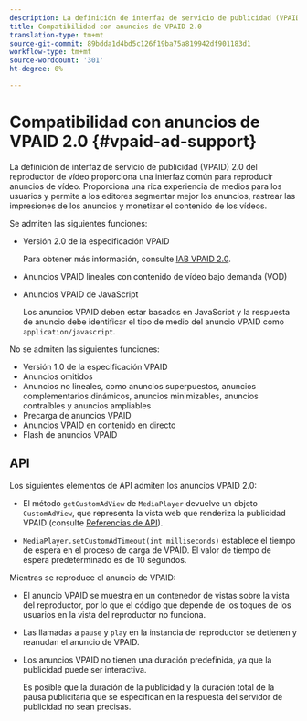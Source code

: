 ```yaml
---
description: La definición de interfaz de servicio de publicidad (VPAID) 2.0 del reproductor de vídeo proporciona una interfaz común para reproducir anuncios de vídeo. Proporciona una rica experiencia de medios para los usuarios y permite a los editores segmentar mejor los anuncios, rastrear las impresiones de los anuncios y monetizar el contenido de los vídeos.
title: Compatibilidad con anuncios de VPAID 2.0
translation-type: tm+mt
source-git-commit: 89bdda1d4bd5c126f19ba75a819942df901183d1
workflow-type: tm+mt
source-wordcount: '301'
ht-degree: 0%

---
```



# Compatibilidad con anuncios de VPAID 2.0 {#vpaid-ad-support}

La definición de interfaz de servicio de publicidad (VPAID) 2.0 del reproductor de vídeo proporciona una interfaz común para reproducir anuncios de vídeo. Proporciona una rica experiencia de medios para los usuarios y permite a los editores segmentar mejor los anuncios, rastrear las impresiones de los anuncios y monetizar el contenido de los vídeos.

Se admiten las siguientes funciones:

* Versión 2.0 de la especificación VPAID

   Para obtener más información, consulte [IAB VPAID 2.0](https://www.iab.com/wp-content/uploads/2015/06/VPAID_2_0_Final_04-10-2012.pdf).
* Anuncios VPAID lineales con contenido de vídeo bajo demanda (VOD)
* Anuncios VPAID de JavaScript

   Los anuncios VPAID deben estar basados en JavaScript y la respuesta de anuncio debe identificar el tipo de medio del anuncio VPAID como `application/javascript`.

No se admiten las siguientes funciones:

* Versión 1.0 de la especificación VPAID
* Anuncios omitidos
* Anuncios no lineales, como anuncios superpuestos, anuncios complementarios dinámicos, anuncios minimizables, anuncios contraíbles y anuncios ampliables
* Precarga de anuncios VPAID
* Anuncios VPAID en contenido en directo
* Flash de anuncios VPAID

## API

Los siguientes elementos de API admiten los anuncios VPAID 2.0:

* El método `getCustomAdView` de `MediaPlayer` devuelve un objeto `CustomAdView`, que representa la vista web que renderiza la publicidad VPAID (consulte [Referencias de API](https://help.adobe.com/en_US/primetime/api/psdk/javadoc/index.html)).

* `MediaPlayer.setCustomAdTimeout(int milliseconds)` establece el tiempo de espera en el proceso de carga de VPAID. El valor de tiempo de espera predeterminado es de 10 segundos.

Mientras se reproduce el anuncio de VPAID:

* El anuncio VPAID se muestra en un contenedor de vistas sobre la vista del reproductor, por lo que el código que depende de los toques de los usuarios en la vista del reproductor no funciona.
* Las llamadas a `pause` y `play` en la instancia del reproductor se detienen y reanudan el anuncio de VPAID.

* Los anuncios VPAID no tienen una duración predefinida, ya que la publicidad puede ser interactiva.

   Es posible que la duración de la publicidad y la duración total de la pausa publicitaria que se especifican en la respuesta del servidor de publicidad no sean precisas.